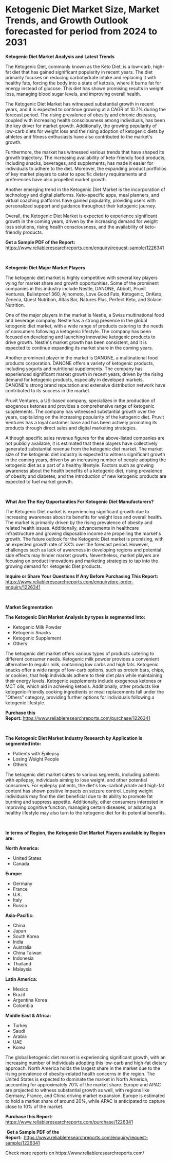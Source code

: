 <p><h1>Ketogenic Diet Market Size, Market Trends, and Growth Outlook forecasted for period from 2024 to 2031</h1></p><p><strong>Ketogenic Diet Market Analysis and Latest Trends</strong></p>
<p><p>The Ketogenic Diet, commonly known as the Keto Diet, is a low-carb, high-fat diet that has gained significant popularity in recent years. The diet primarily focuses on reducing carbohydrate intake and replacing it with healthy fats, forcing the body into a state of ketosis, where it burns fat for energy instead of glucose. This diet has shown promising results in weight loss, managing blood sugar levels, and improving overall health.</p><p>The Ketogenic Diet Market has witnessed substantial growth in recent years, and it is expected to continue growing at a CAGR of 10.7% during the forecast period. The rising prevalence of obesity and chronic diseases, coupled with increasing health consciousness among individuals, has been the key driver for market growth. Additionally, the growing popularity of low-carb diets for weight loss and the rising adoption of ketogenic diets by athletes and fitness enthusiasts have also contributed to the market's growth.</p><p>Furthermore, the market has witnessed various trends that have shaped its growth trajectory. The increasing availability of keto-friendly food products, including snacks, beverages, and supplements, has made it easier for individuals to adhere to the diet. Moreover, the expanding product portfolios of key market players to cater to specific dietary requirements and preferences have also propelled market growth.</p><p>Another emerging trend in the Ketogenic Diet Market is the incorporation of technology and digital platforms. Keto-specific apps, meal planners, and virtual coaching platforms have gained popularity, providing users with personalized support and guidance throughout their ketogenic journey.</p><p>Overall, the Ketogenic Diet Market is expected to experience significant growth in the coming years, driven by the increasing demand for weight loss solutions, rising health consciousness, and the availability of keto-friendly products.</p></p>
<p><strong>Get a Sample PDF of the Report:&nbsp;</strong> <a href="https://www.reliableresearchreports.com/enquiry/request-sample/1226341">https://www.reliableresearchreports.com/enquiry/request-sample/1226341</a></p>
<p>&nbsp;</p>
<p><strong>Ketogenic Diet Major Market Players</strong></p>
<p><p>The ketogenic diet market is highly competitive with several key players vying for market share and growth opportunities. Some of the prominent companies in this industry include Nestle, DANONE, Abbott, Pruvit Ventures, Bulletproof 360, Ajinomoto, Love Good Fats, Ketogenic, OnKeto, Zeneca, Quest Nutrition, Altas Bar, Natures Plus, Perfect Keto, and Solace Nutrition.</p><p>One of the major players in the market is Nestle, a Swiss multinational food and beverage company. Nestle has a strong presence in the global ketogenic diet market, with a wide range of products catering to the needs of consumers following a ketogenic lifestyle. The company has been focused on developing and launching innovative ketogenic products to drive growth. Nestle's market growth has been consistent, and it is expected to continue expanding its market share in the coming years.</p><p>Another prominent player in the market is DANONE, a multinational food products corporation. DANONE offers a variety of ketogenic products, including yogurts and nutritional supplements. The company has experienced significant market growth in recent years, driven by the rising demand for ketogenic products, especially in developed markets. DANONE's strong brand reputation and extensive distribution network have contributed to its success in the market.</p><p>Pruvit Ventures, a US-based company, specializes in the production of exogenous ketones and provides a comprehensive range of ketogenic supplements. The company has witnessed substantial growth over the years, capitalizing on the increasing popularity of the ketogenic diet. Pruvit Ventures has a loyal customer base and has been actively promoting its products through direct sales and digital marketing strategies.</p><p>Although specific sales revenue figures for the above-listed companies are not publicly available, it is estimated that these players have collectively generated substantial revenue from the ketogenic diet market. The market size of the ketogenic diet industry is expected to witness significant growth in the coming years, driven by an increasing number of people adopting the ketogenic diet as a part of a healthy lifestyle. Factors such as growing awareness about the health benefits of a ketogenic diet, rising prevalence of obesity and diabetes, and the introduction of new ketogenic products are expected to fuel market growth.</p></p>
<p>&nbsp;</p>
<p><strong>What Are The Key Opportunities For Ketogenic Diet Manufacturers?</strong></p>
<p><p>The Ketogenic Diet market is experiencing significant growth due to increasing awareness about its benefits for weight loss and overall health. The market is primarily driven by the rising prevalence of obesity and related health issues. Additionally, advancements in healthcare infrastructure and growing disposable income are propelling the market's growth. The future outlook for the Ketogenic Diet market is promising, with an expected growth rate of XX% over the forecast period. However, challenges such as lack of awareness in developing regions and potential side effects may hinder market growth. Nevertheless, market players are focusing on product innovations and marketing strategies to tap into the growing demand for Ketogenic Diet products.</p></p>
<p><strong>Inquire or Share Your Questions If Any Before Purchasing This Report:</strong> <a href="https://www.reliableresearchreports.com/enquiry/pre-order-enquiry/1226341">https://www.reliableresearchreports.com/enquiry/pre-order-enquiry/1226341</a></p>
<p>&nbsp;</p>
<p><strong>Market Segmentation</strong></p>
<p><strong>The Ketogenic Diet Market Analysis by types is segmented into:</strong></p>
<p><ul><li>Ketogenic Milk Powder</li><li>Ketogenic Snacks</li><li>Ketogenic Supplement</li><li>Others</li></ul></p>
<p><p>The ketogenic diet market offers various types of products catering to different consumer needs. Ketogenic milk powder provides a convenient alternative to regular milk, containing low carbs and high fats. Ketogenic snacks offer a wide range of low-carb options, such as protein bars, chips, or cookies, that help individuals adhere to their diet plan while maintaining their energy levels. Ketogenic supplements include exogenous ketones or MCT oils, which aid in achieving ketosis. Additionally, other products like ketogenic-friendly cooking ingredients or meal replacements fall under the "Others" category, providing further options for individuals following a ketogenic lifestyle.</p></p>
<p><strong>Purchase this Report:&nbsp;</strong><a href="https://www.reliableresearchreports.com/purchase/1226341">https://www.reliableresearchreports.com/purchase/1226341</a></p>
<p>&nbsp;</p>
<p><strong>The Ketogenic Diet Market Industry Research by Application is segmented into:</strong></p>
<p><ul><li>Patients with Epilepsy</li><li>Losing Weight People</li><li>Others</li></ul></p>
<p><p>The ketogenic diet market caters to various segments, including patients with epilepsy, individuals aiming to lose weight, and other potential consumers. For epilepsy patients, the diet's low-carbohydrate and high-fat content has shown positive impacts on seizure control. Losing weight individuals may find the diet beneficial due to its ability to promote fat burning and suppress appetite. Additionally, other consumers interested in improving cognitive function, managing certain diseases, or adopting a healthy lifestyle may also turn to the ketogenic diet for its potential benefits.</p></p>
<p>&nbsp;</p>
<p><strong>In terms of Region, the Ketogenic Diet Market Players available by Region are:</strong></p>
<p>
    <p> <strong> North America: </strong>
        <ul>
            <li>United States</li>
            <li>Canada</li>
        </ul>
        </p> 
    <p> <strong> Europe: </strong>
        <ul>
            <li>Germany</li>
            <li>France</li>
            <li>U.K.</li>
            <li>Italy</li>
            <li>Russia</li>
        </ul>
        </p> 
    <p> <strong> Asia-Pacific: </strong>
        <ul>
            <li>China</li>
            <li>Japan</li>
            <li>South Korea</li>
            <li>India</li>
            <li>Australia</li>
            <li>China Taiwan</li>
            <li>Indonesia</li>
            <li>Thailand</li>
            <li>Malaysia</li>
        </ul>
        </p> 
    <p> <strong> Latin America: </strong>
        <ul>
            <li>Mexico</li>
            <li>Brazil</li>
            <li>Argentina Korea</li>
            <li>Colombia</li>
        </ul>
        </p> 
    <p> <strong> Middle East & Africa: </strong>
        <ul>
            <li>Turkey</li>
            <li>Saudi</li>
            <li>Arabia</li>
            <li>UAE</li>
            <li>Korea</li>
        </ul>
    </p>
    </p>
<p><p>The global ketogenic diet market is experiencing significant growth, with an increasing number of individuals adopting this low-carb and high-fat dietary approach. North America holds the largest share in the market due to the rising prevalence of obesity-related health concerns in the region. The United States is expected to dominate the market in North America, accounting for approximately 70% of the market share. Europe and APAC are projected to witness substantial growth as well, with regions like Germany, France, and China driving market expansion. Europe is estimated to hold a market share of around 20%, while APAC is anticipated to capture close to 10% of the market.</p></p>
<p><strong>Purchase this Report: </strong><a href="https://www.reliableresearchreports.com/purchase/1226341">https://www.reliableresearchreports.com/purchase/1226341</a></p>
<p>&nbsp;<strong>Get a Sample PDF of the Report:&nbsp;&nbsp;</strong><a href="https://www.reliableresearchreports.com/enquiry/request-sample/1226341">https://www.reliableresearchreports.com/enquiry/request-sample/1226341</a></p>
<p><strong></strong></p>
<p>Check more reports on https://www.reliableresearchreports.com/</p>